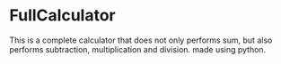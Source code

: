 # FullCalculator
This is a complete calculator that does not only performs sum, but also performs subtraction, multiplication and division.  made using python.
